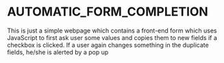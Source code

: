 # AUTOMATIC_FORM_COMPLETION
This is just a simple webpage which contains a front-end form which uses JavaScript to first ask user some values and copies them to new fields if a checkbox is clicked. If a user again changes something in the duplicate fields, he/she is alerted by a pop up
